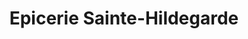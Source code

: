 ---
title: "Epicerie Sainte-Hildegarde"
url: /lourdes/epicerie-sainte-hildegarde/
shop: commodité
---